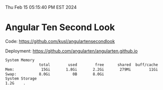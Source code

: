 Thu Feb 15 05:15:40 PM EST 2024

# Angular Ten Second Look

Code: https://github.com/kusl/angulartensecondlook

Deployment: https://github.com/angularten/angularten.github.io

```bash
System Memory
               total        used        free      shared  buff/cache   available
Mem:            15Gi       1.8Gi       2.2Gi       279Mi        11Gi        13Gi
Swap:          8.0Gi          0B       8.0Gi
System Storage
1.2G	.
```
```bash
